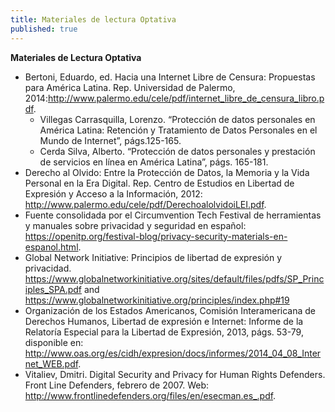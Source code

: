 ```yaml
---
title: Materiales de lectura Optativa
published: true
---
```



**Materiales de Lectura Optativa**

<ul><li>Bertoni, Eduardo, ed. Hacia una Internet Libre de Censura: Propuestas para América Latina. Rep. Universidad de Palermo, 2014:<a href="http://www.palermo.edu/cele/pdf/internet_libre_de_censura_libro.pdf" target="_blank">http://www.palermo.edu/cele/pdf/internet_libre_de_censura_libro.pdf</a>.
<ul><li>Villegas Carrasquilla, Lorenzo. “Protección de datos personales en América Latina: Retención y Tratamiento de Datos Personales en el Mundo de Internet”, págs.125-165.</li>
<li>Cerda Silva, Alberto. “Protección de datos personales y prestación de servicios en línea en América Latina”, págs. 165-181.</li></ul></li>

<li>Derecho al Olvido: Entre la Protección de Datos, la Memoria y la Vida Personal en la Era Digital. Rep. Centro de Estudios en Libertad de Expresión y Acceso a la Información, 2012: <a href="http://www.palermo.edu/cele/pdf/DerechoalolvidoiLEI.pdf" target="_blank">http://www.palermo.edu/cele/pdf/DerechoalolvidoiLEI.pdf</a>.</li>

<li>Fuente consolidada por el Circumvention Tech Festival de herramientas y manuales sobre privacidad y seguridad en español: <a href="https://openitp.org/festival-blog/privacy-security-materials-en-espanol.html" target="_blank">https://openitp.org/festival-blog/privacy-security-materials-en-espanol.html</a>.</li>

<li>Global Network Initiative: Principios de libertad de expresión y privacidad. <a href="https://www.globalnetworkinitiative.org/sites/default/files/pdfs/SP_Principles_SPA.pdf" target="_blank">https://www.globalnetworkinitiative.org/sites/default/files/pdfs/SP_Principles_SPA.pdf</a> and <a href="https://www.globalnetworkinitiative.org/principles/index.php#19" target="_blank">https://www.globalnetworkinitiative.org/principles/index.php#19</a></li>

<li>Organización de los Estados Americanos, Comisión Interamericana de Derechos Humanos, Libertad de expresión e Internet: Informe de la Relatoría Especial para la Libertad de Expresión, 2013, págs. 53-79, disponible en: <a href="http://www.oas.org/es/cidh/expresion/docs/informes/2014_04_08_Internet_WEB.pdf" target="_blank">http://www.oas.org/es/cidh/expresion/docs/informes/2014_04_08_Internet_WEB.pdf</a>.</li>

<li>Vitaliev, Dmitri. Digital Security and Privacy for Human Rights Defenders. Front Line Defenders, febrero de 2007. Web: <a href="http://www.frontlinedefenders.org/files/en/esecman.es_.pdf" target="_blank">http://www.frontlinedefenders.org/files/en/esecman.es_.pdf</a>.
</li></ul>
